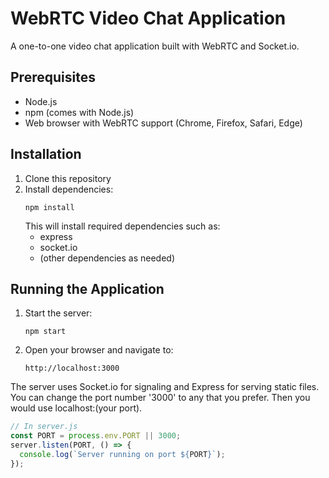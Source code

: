 # WebRTC Video Chat Application

A one-to-one video chat application built with WebRTC and Socket.io.

## Prerequisites

- Node.js
- npm (comes with Node.js)
- Web browser with WebRTC support (Chrome, Firefox, Safari, Edge)

## Installation

1. Clone this repository
2. Install dependencies:
   ```
   npm install
   ```
   This will install required dependencies such as:
   - express
   - socket.io
   - (other dependencies as needed)
## Running the Application
1. Start the server:
   ```
   npm start
   ```
2. Open your browser and navigate to:
   ```
   http://localhost:3000
   ```

The server uses Socket.io for signaling and Express for serving static files. You can change the port number '3000' to any that you prefer. Then you would use localhost:(your port).

```javascript
// In server.js
const PORT = process.env.PORT || 3000;
server.listen(PORT, () => {
  console.log(`Server running on port ${PORT}`);
});
```


